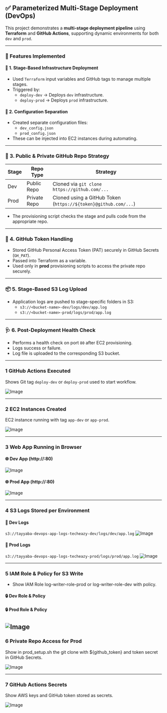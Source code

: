## ✅ Parameterized Multi-Stage Deployment (DevOps)

This project demonstrates a **multi-stage deployment pipeline** using **Terraform** and **GitHub Actions**, supporting dynamic environments for both `dev` and `prod`.

---

### 🚀 Features Implemented

#### 🧩 1. Stage-Based Infrastructure Deployment
- Used `Terraform` input variables and GitHub tags to manage multiple stages.
- Triggered by:
  - `deploy-dev` → Deploys `dev` infrastructure.
  - `deploy-prod` → Deploys `prod` infrastructure.

#### 🧾 2. Configuration Separation
- Created separate configuration files:
  - `dev_config.json`
  - `prod_config.json`
- These can be injected into EC2 instances during automating.

---

### 🔐 3. Public & Private GitHub Repo Strategy

| Stage  | Repo Type   | Strategy                                                                 |
|--------|-------------|--------------------------------------------------------------------------|
| Dev    | Public Repo | Cloned via `git clone https://github.com/...`                            |
| Prod   | Private Repo| Cloned using a GitHub Token (`https://${token}@github.com/...`)          |

- The provisioning script checks the stage and pulls code from the appropriate repo.

---

### 🔑 4. GitHub Token Handling
- Stored GitHub Personal Access Token (PAT) securely in GitHub Secrets (`GH_PAT`).
- Passed into Terraform as a variable.
- Used only in **prod** provisioning scripts to access the private repo securely.

---

### 📦 5. Stage-Based S3 Log Upload
- Application logs are pushed to stage-specific folders in S3:
  - `s3://<bucket-name>-dev/logs/dev/app.log`
  - `s3://<bucket-name>-prod/logs/prod/app.log`

---

### 🩺 6. Post-Deployment Health Check
- Performs a health check on port `80` after EC2 provisioning.
- Logs success or failure.
- Log file is uploaded to the corresponding S3 bucket.

---

### 1 GitHub Actions Executed
Shows Git tag `deploy-dev` or `deploy-prod` used to start workflow.

![Image](https://github.com/user-attachments/assets/338b8661-bba8-46d0-bf0e-7c9c3b314df8)

---

### 2 EC2 Instances Created
EC2 instance running with tag `app-dev` or `app-prod`.

![Image](https://github.com/user-attachments/assets/c451a533-05de-41ac-aba3-d5379e7b0fc6)

---

### 3 Web App Running in Browser

#### 🌐 Dev App (http://<dev-ip>:80)
![Image](https://github.com/user-attachments/assets/9c53f4a9-87f1-48c2-baec-96cd20d866ec)

#### 🌐 Prod App (http://<prod-ip>:80)
![Image](https://github.com/user-attachments/assets/83082107-8c79-4489-aa63-f1080ad94279)

---

### 4 S3 Logs Stored per Environment

#### 📁 Dev Logs
`s3://tayyaba-devops-app-logs-techeazy-dev/logs/dev/app.log`
![Image](https://github.com/user-attachments/assets/a07a48f1-3c69-4784-90c8-4b03b4e61fa9)

#### 📁 Prod Logs
`s3://tayyaba-devops-app-logs-techeazy-prod/logs/prod/app.log`
![Image](https://github.com/user-attachments/assets/2e96b5e4-ee92-49d2-800c-84de395946e8)

---

### 5 IAM Role & Policy for S3 Write

- Show IAM Role log-writer-role-prod or log-writer-role-dev with policy.

#### 🔒 Dev Role & Policy
#### 🔒 Prod Role & Policy
![Image](https://github.com/user-attachments/assets/6091b030-ac3d-426b-94f1-146e318666a0)
---

### 6 Private Repo Access for Prod
Show in prod_setup.sh the git clone with ${github_token} and token secret in GitHub Secrets.

![Image](https://github.com/user-attachments/assets/126b2ffe-64aa-4aa5-85c8-20472347b0c1)

---

### 7 GitHub Actions Secrets
Show AWS keys and GitHub token stored as secrets.

![Image](https://github.com/user-attachments/assets/61c3f6f5-8ac2-45ec-891f-8d2b0b25bfd7)


